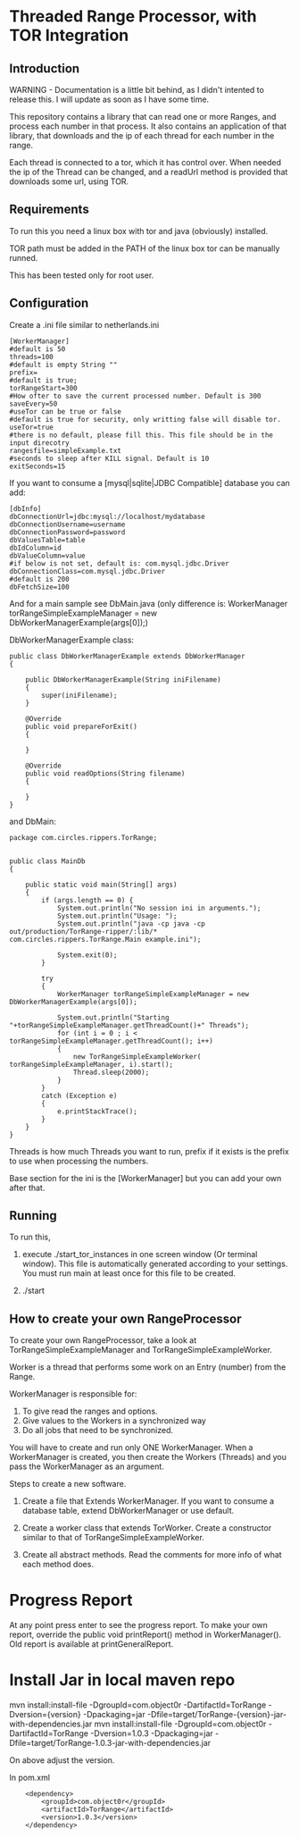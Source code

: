 Threaded Range Processor, with TOR Integration
==============================================

Introduction
-------------

WARNING - 
Documentation is a little bit behind, as I didn't intented to release this. I will update as soon as I have some time.

This repository contains a library that can read one or more Ranges, and process each number in that process. It also contains an application of that library, that downloads and the ip of each thread for each number in the range.

Each thread is connected to a tor, which it has control over. When needed the ip of the Thread can be changed, and a readUrl method is provided that downloads some url, using TOR.

Requirements
-----------

To run this you need a linux box with tor and java (obviously) installed.

TOR path must be added in the PATH of the linux box tor can be manually runned.

This has been tested only for root user.

Configuration
-------------

Create a .ini file similar to netherlands.ini

    [WorkerManager]
    #default is 50
    threads=100
    #default is empty String ""
    prefix=
    #default is true;
    torRangeStart=300
    #How ofter to save the current processed number. Default is 300
    saveEvery=50
    #useTor can be true or false
    #default is true for security, only writting false will disable tor.
    useTor=true
    #there is no default, please fill this. This file should be in the input direcotry
    rangesfile=simpleExample.txt
    #seconds to sleep after KILL signal. Default is 10
    exitSeconds=15
    


If you want to consume a [mysql|sqlite|JDBC Compatible] database you can add:

    [dbInfo]
    dbConnectionUrl=jdbc:mysql://localhost/mydatabase
    dbConnectionUsername=username
    dbConnectionPassword=password
    dbValuesTable=table
    dbIdColumn=id
    dbValueColumn=value
    #if below is not set, default is: com.mysql.jdbc.Driver
    dbConnectionClass=com.mysql.jdbc.Driver
    #default is 200
    dbFetchSize=100
    
And for a main sample see DbMain.java (only difference is: WorkerManager torRangeSimpleExampleManager = new DbWorkerManagerExample(args[0]);)

DbWorkerManagerExample class:

    public class DbWorkerManagerExample extends DbWorkerManager
    {
    
        public DbWorkerManagerExample(String iniFilename)
        {
            super(iniFilename);
        }
    
        @Override
        public void prepareForExit()
        {
    
        }
    
        @Override
        public void readOptions(String filename)
        {
        
        }
    }

and DbMain:

    package com.circles.rippers.TorRange;
    
    
    public class MainDb
    {
    
        public static void main(String[] args)
        {
            if (args.length == 0) {
                System.out.println("No session ini in arguments.");
                System.out.println("Usage: ");
                System.out.println("java -cp java -cp out/production/TorRange-ripper/:lib/* com.circles.rippers.TorRange.Main example.ini");
    
                System.exit(0);
            }
    
            try
            {
                WorkerManager torRangeSimpleExampleManager = new DbWorkerManagerExample(args[0]);
    
                System.out.println("Starting "+torRangeSimpleExampleManager.getThreadCount()+" Threads");
                for (int i = 0 ; i < torRangeSimpleExampleManager.getThreadCount(); i++)
                {
                    new TorRangeSimpleExampleWorker( torRangeSimpleExampleManager, i).start();
                    Thread.sleep(2000);
                }
            }
            catch (Exception e)
            {
                e.printStackTrace();
            }
        }
    }

Threads is how much Threads you want to run, prefix if it exists is the prefix to use when processing the numbers.

Base section for the ini is the [WorkerManager] but you can add your own after that.

Running
-------

To run this, 

1) execute ./start_tor_instances in one screen window (Or terminal window). This file is automatically generated according to your settings. You must run main at least once for this file to be created. 

2) ./start

How to create your own RangeProcessor
--------------------------------------

To create your own RangeProcessor, take a look at TorRangeSimpleExampleManager and TorRangeSimpleExampleWorker.

Worker is a thread that performs some work on an Entry (number) from the Range.

WorkerManager is responsible for: 

1) To give read the ranges and options.
2) Give values to the Workers in a synchronized way
3) Do all jobs that need to be synchronized.

You will have to create and run only ONE WorkerManager. When a WorkerManager is created, you then create the Workers (Threads) and you pass the WorkerManager as an argument.

Steps to create a new software.

1) Create a file that Extends WorkerManager. If you want to consume a database table, extend DbWorkerManager or use default.

2) Create a worker class that extends TorWorker. Create a constructor similar to that of TorRangeSimpleExampleWorker. 

3) Create all abstract methods. Read the comments for more info of what each method does.

Progress Report
===============

At any point press enter to see the progress report. To make your own report, override the public void printReport() method in WorkerManager(). Old report is available at printGeneralReport.

Install Jar in local maven repo
===============================

mvn install:install-file  -DgroupId=com.object0r -DartifactId=TorRange -Dversion={version} -Dpackaging=jar -Dfile=target/TorRange-{version}-jar-with-dependencies.jar
mvn install:install-file  -DgroupId=com.object0r -DartifactId=TorRange -Dversion=1.0.3 -Dpackaging=jar -Dfile=target/TorRange-1.0.3-jar-with-dependencies.jar

On above adjust the version.

In pom.xml

        <dependency>
            <groupId>com.object0r</groupId>
            <artifactId>TorRange</artifactId>
            <version>1.0.3</version>
        </dependency>
